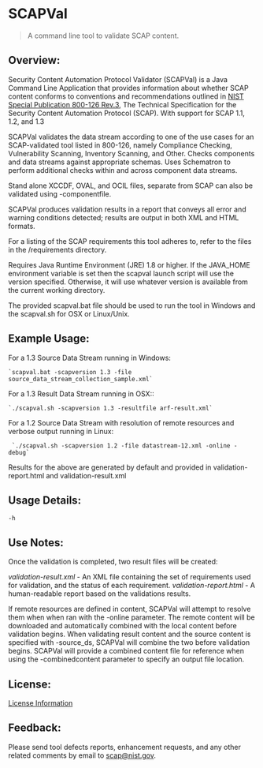 # SCAPVal
> A command line tool to validate SCAP content.

## Overview:
Security Content Automation Protocol Validator (SCAPVal) is a Java Command Line Application that provides information
about whether SCAP content conforms to conventions and recommendations outlined in [NIST Special Publication 800-126 
Rev.3],
The Technical Specification for the Security Content Automation Protocol (SCAP). With support for SCAP 1.1, 1.2, and 1.3

SCAPVal validates the data stream according to one of the use cases for an SCAP-validated tool listed in 800-126,
namely Compliance Checking, Vulnerability Scanning, Inventory Scanning, and Other.
Checks components and data streams against appropriate schemas. Uses Schematron to perform additional checks within and across component data streams.

Stand alone XCCDF, OVAL, and OCIL files, separate from SCAP can also be validated using -componentfile.

SCAPVal produces validation results in a report that conveys all error and warning conditions detected; results are output in both XML and HTML formats.

For a listing of the SCAP requirements this tool adheres to, refer to the files in the /requirements directory.

Requires Java Runtime Environment (JRE) 1.8 or higher.
If the JAVA_HOME environment variable is set then the scapval launch script will use the version specified.
Otherwise, it will use whatever version is available from the current working directory.

The provided scapval.bat file should be used to run the tool in Windows and the scapval.sh for OSX or Linux/Unix.

## Example Usage:
For a 1.3 Source Data Stream running in Windows:

    `scapval.bat -scapversion 1.3 -file source_data_stream_collection_sample.xml`

For a 1.3 Result Data Stream running in OSX::

    `./scapval.sh -scapversion 1.3 -resultfile arf-result.xml`

For a 1.2 Source Data Stream with resolution of remote resources and verbose output running in Linux:

     `./scapval.sh -scapversion 1.2 -file datastream-12.xml -online -debug`

Results for the above are generated by default and provided in validation-report.html and validation-result.xml

Usage Details:
----
`-h`

Use Notes:
----
Once the validation is completed, two result files will be created:

  *validation-result.xml* - An XML file containing the set of requirements used
      for validation, and the status of each requirement.
  *validation-report.html* - A human-readable report based on the validations
      results.

If remote resources are defined in content, SCAPVal will attempt to resolve them when when ran with the -online parameter.
The remote content will be downloaded and automatically combined with the local content before validation begins.
When validating result content and the source content is specified with -source_ds, SCAPVal will combine the two before validation begins.
SCAPVal will provide a combined content file for reference when using the -combinedcontent parameter to specify an output file location.

License:
---------
[License Information]

Feedback:
---------
Please send tool defects reports, enhancement requests, and any other related
comments by email to scap@nist.gov.

[NIST Special Publication 800-126 Rev.3]:http://csrc.nist.gov/publications/PubsDrafts.html
[License Information]:https://github.com/usnistgov/scapval/blob/master/scapval/src/main/distro/NOTICE.txt